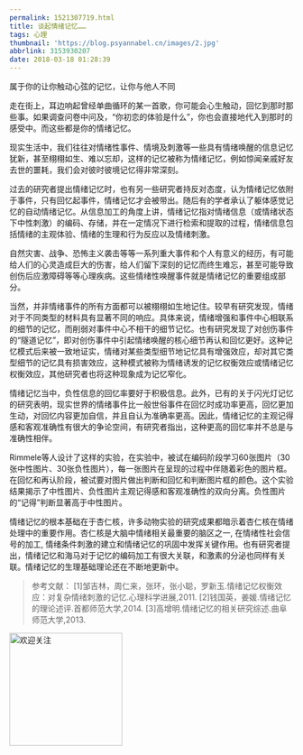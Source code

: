 ```yaml
---
permalink: 1521307719.html
title: 谈起情绪记忆……
tags: 心理
thumbnail: 'https://blog.psyannabel.cn/images/2.jpg'
abbrlink: 3153930207
date: 2018-03-18 01:28:39
---
```

属于你的让你触动心弦的记忆，让你与他人不同

<!--more-->

走在街上，耳边响起曾经单曲循环的某一首歌，你可能会心生触动，回忆到那时那些事。如果调查问卷中问及，“你初恋的体验是什么”，你也会直接地代入到那时的感受中。而这些都是你的情绪记忆。

现实生活中，我们往往对情绪性事件、情境及刺激等一些具有情绪唤醒的信息记忆犹新，甚至栩栩如生、难以忘却，这样的记忆被称为情绪记忆，例如惊闻亲戚好友去世的噩耗，我们会对彼时彼境记忆得非常深刻。

过去的研究者提出情绪记忆时，也有另一些研究者持反对态度，认为情绪记忆依附于事件，只有回忆起事件，情绪记忆才会被带出。随后有的学者承认了躯体感觉记忆的自动情绪记忆。从信息加工的角度上讲，情绪记忆指对情绪信息（或情绪状态下中性刺激）的编码、存储，并在一定情况下进行检索和提取的过程，情绪信息包括情绪的主观体验、情绪的生理和行为反应以及情绪刺激。

自然灾害、战争、恐怖主义袭击等等一系列重大事件和个人有意义的经历，有可能给人们的心灵造成巨大的伤害，给人们留下深刻的记忆而终生难忘，甚至可能导致创伤后应激障碍等等心理疾病。这些情绪性唤醒事件就是情绪记忆的重要组成部分。

当然，并非情绪事件的所有方面都可以被栩栩如生地记住。较早有研究发现，情绪对于不同类型的材料具有显著不同的响应。具体来说，情绪增强和事件中心相联系的细节的记忆，而削弱对事件中心不相干的细节记忆。也有研究发现了对创伤事件的“隧道记忆”，即对创伤事件中引起情绪唤醒的核心细节再认和回忆更好。这种记忆模式后来被一致地证实，情绪对某些类型细节地记忆具有增强效应，却对其它类型细节的记忆具有损害效应，这种模式被称为情绪诱发的记忆权衡效应或情绪记忆权衡效应，其他研究者也将这种现象成为记忆窄化。

情绪记忆当中，负性信息的回忆率要好于积极信息。此外，已有的关于闪光灯记忆的研究表明，现实世界的情绪事件比一般世俗事件在回忆时成功率更高，回忆更加生动，对回忆内容更加自信，并且自认为准确率更高。因此，情绪记忆的主观记得感和客观准确性有很大的争论空间，有研究者指出，这种更高的回忆率并不总是与准确性相伴。

Rimmele等人设计了这样的实验，在实验中，被试在编码阶段学习60张图片（30张中性图片、30张负性图片），每一张图片在呈现的过程中伴随着彩色的图片框。在回忆和再认阶段，被试要对图片做出判断和回忆和判断图片框的颜色。这个实验结果揭示了中性图片、负性图片主观记得感和客观准确性的双向分离。负性图片的“记得”判断显著高于中性图片。

情绪记忆的根本基础在于杏仁核，许多动物实验的研究成果都暗示着杏仁核在情绪处理中的重要作用。杏仁核是大脑中情绪相关最重要的脑区之一, 在情绪性社会信号的加工, 情绪条件刺激的建立和情绪记忆的巩固中发挥关键作用。也有研究者提出，情绪记忆和海马对于记忆的编码加工有很大关联，和激素的分泌也同样有关联。情绪记忆的生理基础理论还在不断地更新中。


>  参考文献：
[1]邹吉林，周仁来，张环，张小聪，罗新玉.情绪记忆权衡效应：对复杂情绪刺激的记忆.心理科学进展,2011.
[2]钱国英，姜媛.情绪记忆的理论述评.首都师范大学,2014.
[3]高增明.情绪记忆的相关研究综述.曲阜师范大学,2013.

<img src='/images/gongzhonghao' width=200 alt='欢迎关注' align='center'/>

